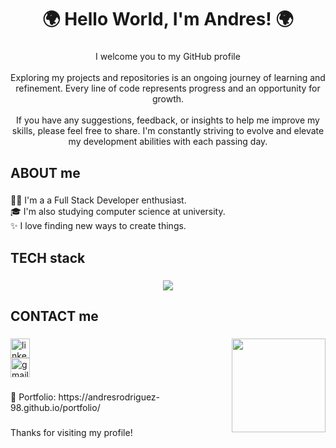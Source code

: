 <h1 align="center">🌍 Hello World, I'm Andres! 🌍</h1>

###

<p align="center">I welcome you to my GitHub profile <br/><br/>
Exploring my projects and repositories is an ongoing journey of learning and refinement. Every line of code represents progress and an opportunity for growth.<br><br> If you have any suggestions, feedback, or insights to help me improve my skills, please feel free to share. I'm constantly striving to evolve and elevate my development abilities with each passing day.</p>

###

<h2 align="left">ABOUT me</h2>

###

<p align="left"> 👨‍💻 I'm a a Full Stack Developer enthusiast.<br>🎓 I'm also studying computer science at university.<br>✨ I love finding new ways to create things.</p>

###
 
###

<h2 align="left">TECH stack</h2>

###

<p align="center">
  <a href="https://skillicons.dev">
    <img src="https://skillicons.dev/icons?i=js,ts,html,css,react,redux,nodejs,express,sass,tailwind,mongodb,mysql,postgres,sqlite,git,github,python,bootstrap,figma,sequelize,visualstudio,vite,vscode,vercel&perline=12" />
  </a>
</p>
 
###

<h2 align="left">CONTACT me</h2>

###

<img align="right" height="150" src="https://media.giphy.com/media/v1.Y2lkPTc5MGI3NjExMjEwbXYwa3RsNGxocGtsNTk5b2c3em9pMWwwdGQzNW54aGtwM2ZkMSZlcD12MV9pbnRlcm5hbF9naWZfYnlfaWQmY3Q9Zw/JqmupuTVZYaQX5s094/giphy.gif"  />

<a href="https://www.linkedin.com/in/https://www.linkedin.com/in/andresrodriguezabraham1998/">
  <img src="https://img.shields.io/static/v1?message=LinkedIn&logo=linkedin&label=&color=0077B5&logoColor=white&labelColor=&style=flat" height="31" alt="linkedin logo"  />
</a>
<br/>
<a href="mailto:andresrodriguezab98@gmail.com">
  <img src="https://img.shields.io/static/v1?message=E-mail&logo=gmail&label=&color=D14836&logoColor=white&labelColor=&style=flat" height="31" alt="gmail logo" />
</a>
 
###

<p align="left">📁 Portfolio: https://andresrodriguez-98.github.io/portfolio/</p>

###

<p align="left">Thanks for visiting my profile!</p>

###
